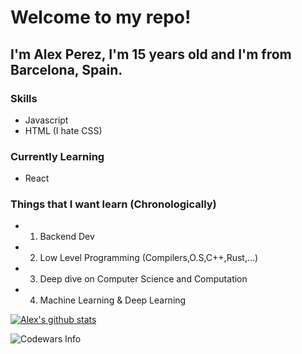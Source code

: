 # Welcome to my repo!
## I'm Alex Perez, I'm 15 years old and I'm from Barcelona, Spain.

### Skills
* Javascript
* HTML (I hate CSS)

### Currently Learning
* React

### Things that I want learn (Chronologically)
* 1. Backend Dev
* 2. Low Level Programming (Compilers,O.S,C++,Rust,...)
* 3. Deep dive on Computer Science and Computation
* 4. Machine Learning & Deep Learning

[![Alex's github stats](https://github-readme-stats.vercel.app/api?username=alexperez-cst)](https://github.com/anuraghazra/github-readme-stats)

![Codewars Info](https://www.codewars.com/users/alexperezcst/badges/large)
